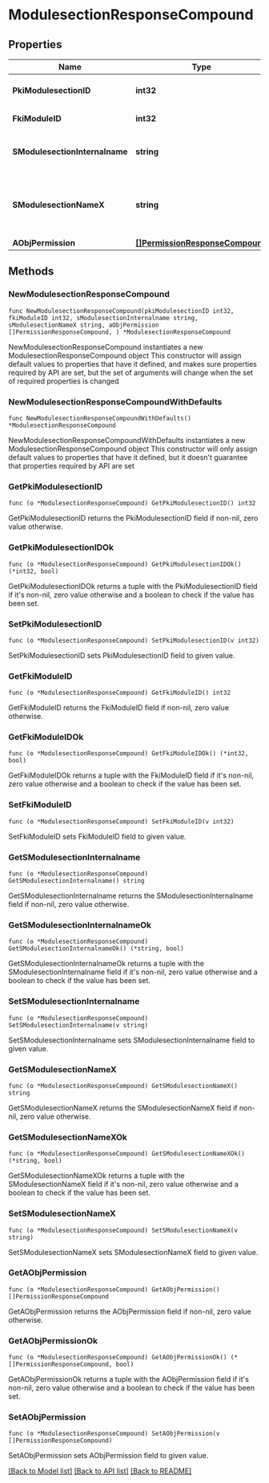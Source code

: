 # ModulesectionResponseCompound

## Properties

Name | Type | Description | Notes
------------ | ------------- | ------------- | -------------
**PkiModulesectionID** | **int32** | The unique ID of the Modulesection | 
**FkiModuleID** | **int32** | The unique ID of the Module | 
**SModulesectionInternalname** | **string** | The Internal name of the Module section. | 
**SModulesectionNameX** | **string** | The Name of the Modulesection in the language of the requester | 
**AObjPermission** | [**[]PermissionResponseCompound**](PermissionResponseCompound.md) |  | 

## Methods

### NewModulesectionResponseCompound

`func NewModulesectionResponseCompound(pkiModulesectionID int32, fkiModuleID int32, sModulesectionInternalname string, sModulesectionNameX string, aObjPermission []PermissionResponseCompound, ) *ModulesectionResponseCompound`

NewModulesectionResponseCompound instantiates a new ModulesectionResponseCompound object
This constructor will assign default values to properties that have it defined,
and makes sure properties required by API are set, but the set of arguments
will change when the set of required properties is changed

### NewModulesectionResponseCompoundWithDefaults

`func NewModulesectionResponseCompoundWithDefaults() *ModulesectionResponseCompound`

NewModulesectionResponseCompoundWithDefaults instantiates a new ModulesectionResponseCompound object
This constructor will only assign default values to properties that have it defined,
but it doesn't guarantee that properties required by API are set

### GetPkiModulesectionID

`func (o *ModulesectionResponseCompound) GetPkiModulesectionID() int32`

GetPkiModulesectionID returns the PkiModulesectionID field if non-nil, zero value otherwise.

### GetPkiModulesectionIDOk

`func (o *ModulesectionResponseCompound) GetPkiModulesectionIDOk() (*int32, bool)`

GetPkiModulesectionIDOk returns a tuple with the PkiModulesectionID field if it's non-nil, zero value otherwise
and a boolean to check if the value has been set.

### SetPkiModulesectionID

`func (o *ModulesectionResponseCompound) SetPkiModulesectionID(v int32)`

SetPkiModulesectionID sets PkiModulesectionID field to given value.


### GetFkiModuleID

`func (o *ModulesectionResponseCompound) GetFkiModuleID() int32`

GetFkiModuleID returns the FkiModuleID field if non-nil, zero value otherwise.

### GetFkiModuleIDOk

`func (o *ModulesectionResponseCompound) GetFkiModuleIDOk() (*int32, bool)`

GetFkiModuleIDOk returns a tuple with the FkiModuleID field if it's non-nil, zero value otherwise
and a boolean to check if the value has been set.

### SetFkiModuleID

`func (o *ModulesectionResponseCompound) SetFkiModuleID(v int32)`

SetFkiModuleID sets FkiModuleID field to given value.


### GetSModulesectionInternalname

`func (o *ModulesectionResponseCompound) GetSModulesectionInternalname() string`

GetSModulesectionInternalname returns the SModulesectionInternalname field if non-nil, zero value otherwise.

### GetSModulesectionInternalnameOk

`func (o *ModulesectionResponseCompound) GetSModulesectionInternalnameOk() (*string, bool)`

GetSModulesectionInternalnameOk returns a tuple with the SModulesectionInternalname field if it's non-nil, zero value otherwise
and a boolean to check if the value has been set.

### SetSModulesectionInternalname

`func (o *ModulesectionResponseCompound) SetSModulesectionInternalname(v string)`

SetSModulesectionInternalname sets SModulesectionInternalname field to given value.


### GetSModulesectionNameX

`func (o *ModulesectionResponseCompound) GetSModulesectionNameX() string`

GetSModulesectionNameX returns the SModulesectionNameX field if non-nil, zero value otherwise.

### GetSModulesectionNameXOk

`func (o *ModulesectionResponseCompound) GetSModulesectionNameXOk() (*string, bool)`

GetSModulesectionNameXOk returns a tuple with the SModulesectionNameX field if it's non-nil, zero value otherwise
and a boolean to check if the value has been set.

### SetSModulesectionNameX

`func (o *ModulesectionResponseCompound) SetSModulesectionNameX(v string)`

SetSModulesectionNameX sets SModulesectionNameX field to given value.


### GetAObjPermission

`func (o *ModulesectionResponseCompound) GetAObjPermission() []PermissionResponseCompound`

GetAObjPermission returns the AObjPermission field if non-nil, zero value otherwise.

### GetAObjPermissionOk

`func (o *ModulesectionResponseCompound) GetAObjPermissionOk() (*[]PermissionResponseCompound, bool)`

GetAObjPermissionOk returns a tuple with the AObjPermission field if it's non-nil, zero value otherwise
and a boolean to check if the value has been set.

### SetAObjPermission

`func (o *ModulesectionResponseCompound) SetAObjPermission(v []PermissionResponseCompound)`

SetAObjPermission sets AObjPermission field to given value.



[[Back to Model list]](../README.md#documentation-for-models) [[Back to API list]](../README.md#documentation-for-api-endpoints) [[Back to README]](../README.md)


